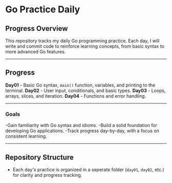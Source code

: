 # Go Practice Daily

## Progress Overview

This repository tracks my daily Go programming practice. Each day, I will write and commit code to reinforce learning concepts, from basic syntax to more advanced Go features.

---

## Progress

**Day01** - Basic Go syntax, `main()` function, variables, and printing to the terminal.
**Day02** - User input, conditionals, and basic types.
**Day03** - Loops, arrays, slices, and iteration.
**Day04** - Functions and error handling.


--- 

### Goals

-Gain familiarity with Go syntax and idioms.
-Build a solid foundation for developing Go applications.
-Track progress day-by-day, with a focus on consistent learning.

---

## Repository Structure

- Each day's practice is organized in a seperate folder (`day01`, `day02`, etc.) for clarity and progress tracking.